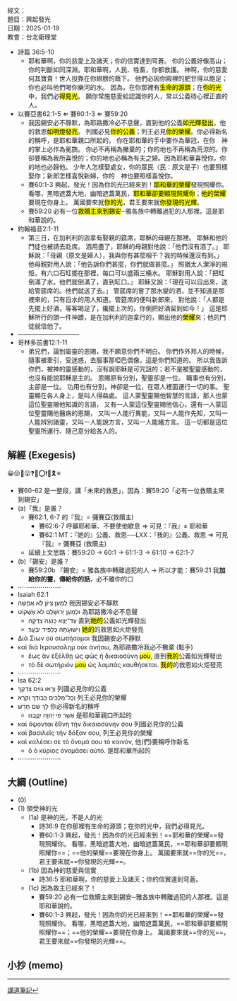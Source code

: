 經文：   
題目：興起發光   
日期：2025-01-19   
教會：台北衛理堂   


- 詩篇 36:5-10
	- 耶和華啊，你的慈愛上及諸天；你的信實達到穹蒼。 你的公義好像高山；你的判斷如同深淵。耶和華啊，人民、牲畜，你都救護。 神啊，你的慈愛何其寶貴！世人投靠在你翅膀的蔭下。 他們必因你殿裡的肥甘得以飽足；你也必叫他們喝你樂河的水。 因為，在你那裡有<mark>生命的源頭</mark>；在<mark>你的光</mark>中，我們必<mark>得見光</mark>。 願你常施慈愛給認識你的人，常以公義待心裡正直的人。 
- 以賽亞書62:1-5 ⇐ 賽60:1-3 ⇐ 賽59:20
	- 我因錫安必不靜默，為耶路撒冷必不息聲，直到他的公義<mark>如光輝發出</mark>，他的救恩<mark>如明燈發亮</mark>。 列國必見<mark>你的公義</mark>；列王必見<mark>你的榮耀</mark>。你必得新名的稱呼，是耶和華親口所起的。 你在耶和華的手中要作為華冠，在你　神的掌上必作為冕旒。 你必不再稱為撇棄的；你的地也不再稱為荒涼的。你卻要稱為我所喜悅的；你的地也必稱為有夫之婦。因為耶和華喜悅你，你的地也必歸他。 少年人怎樣娶處女，你的眾民（民：原文是子）也要照樣娶你；新郎怎樣喜悅新婦，你的　神也要照樣喜悅你。 
	- 賽60:1-3 興起，發光！因為你的光已經來到！<mark>耶和華的榮耀</mark>發現照耀你。 看哪，黑暗遮蓋大地，幽暗遮蓋萬民，<mark>耶和華卻要顯現照耀你</mark>；<mark>他的榮耀</mark>要現在你身上。 萬國要來就<mark>你的光</mark>，君王要來就<mark>你發現的光輝</mark>。 
	- 賽59:20 必有一位<mark>救贖主來到錫安</mark>─雅各族中轉離過犯的人那裡。這是耶和華說的。 
- 約翰福音2:1-11
	- 第三日，在加利利的迦拿有娶親的筵席，耶穌的母親在那裡。 耶穌和他的門徒也被請去赴席。 酒用盡了，耶穌的母親對他說：「他們沒有酒了。」 耶穌說：「母親（原文是婦人），我與你有甚麼相干？我的時候還沒有到。」 他母親對用人說：「他告訴你們甚麼，你們就做甚麼。」 照猶太人潔淨的規矩，有六口石缸擺在那裡，每口可以盛兩三桶水。 耶穌對用人說：「把缸倒滿了水。他們就倒滿了，直到缸口。」 耶穌又說：「現在可以舀出來，送給管筵席的。他們就送了去。」 管筵席的嘗了那水變的酒，並不知道是那裡來的，只有舀水的用人知道。管筵席的便叫新郎來， 對他說：「人都是先擺上好酒，等客喝足了，纔擺上次的，你倒把好酒留到如今！」 這是耶穌所行的頭一件神蹟，是在加利利的迦拿行的，顯出他的<mark>榮耀</mark>來；他的門徒就信他了。 
- ──────────────
- 哥林多前書12:1-11
	- 弟兄們，論到屬靈的恩賜，我不願意你們不明白。 你們作外邦人的時候，隨事被牽引，受迷惑，去服事那啞巴偶像，這是你們知道的。 所以我告訴你們，被神的靈感動的，沒有說耶穌是可咒詛的；若不是被聖靈感動的，也沒有能說耶穌是主的。 恩賜原有分別，聖靈卻是一位。 職事也有分別，主卻是一位。 功用也有分別，神卻是一位，在眾人裡面運行一切的事。 聖靈顯在各人身上，是叫人得益處。 這人蒙聖靈賜他智慧的言語，那人也蒙這位聖靈賜他知識的言語， 又有一人蒙這位聖靈賜他信心，還有一人蒙這位聖靈賜他醫病的恩賜， 又叫一人能行異能，又叫一人能作先知，又叫一人能辨別諸靈，又叫一人能說方言，又叫一人能繙方言。 這一切都是這位聖靈所運行、隨己意分給各人的。 


## 解經 (Exegesis)
😀😢🤔😮❓❌⭕❗🎀🎗️✳

- 賽60-62 是一整段，講「未來的救恩」，因為：賽59:20「必有一位救贖主來到錫安」
- (a)『我』是誰？
	- 賽62:1, 6-7 的『我』= 彌賽亞(救贖主)
		- 賽62:6-7 呼籲耶和華、不要使他歇息 ⇒ 可見：『我』≠ 耶和華
		- 賽62:1 MT：『她的』公義、救恩──LXX：『我的』公義、救恩 ⇒ 可見『我』= 彌賽亞 (救贖主)
	- 延續上文思路：賽59:20 → 60:1 → 61:1-3 → 61:10 → 62:1-7
- (b)『錫安』是誰？
	- 賽59:20b 『錫安』= 雅各族中轉離過犯的人 → 所以才能：賽59:21 我**加給你的靈**，**傳給你的話**，必不離你的口
- ⋯⋯⋯⋯⋯⋯⋯
- ‎Isaiah 62:1
- לְמַעַן צִיּוֹן לֹא אֶחֱשֶׁה 我因錫安必不靜默
- וּלְמַעַן יְרוּשָׁלִַם לֹא אֶשְׁקוֹט 為耶路撒冷必不息聲
	- עַד־יֵצֵא כַנֹּגַהּ צִדְקָהּ 直到<mark>她的</mark>公義如光輝發出
	- וִישׁוּעָתָהּ כְּלַפִּיד יִבְעָר׃ <mark>她的</mark>的救恩如火炬發亮
- Διὰ Σιων οὐ σιωπήσομαι 我因錫安必不靜默
- καὶ διὰ Ιερουσαλημ οὐκ ἀνήσω, 為耶路撒冷我必不撇棄 (鬆手)
	- ἕως ἂν ἐξέλθῃ ὡς φῶς ἡ δικαιοσύνη <mark>μου</mark>, 直到<mark>我的</mark>公義如光輝發出
	- τὸ δὲ σωτήριόν <mark>μου</mark> ὡς λαμπὰς καυθήσεται. <mark>我的</mark>的救恩如火炬發亮
- ⋯⋯⋯⋯⋯⋯⋯
- Isa 62:2
- וְרָאוּ גוֹיִם צִדְקֵךְ 列國必見你的公義
- וְכָל־מְלָכִים כְּבוֹדֵךְ וְקֹרָא 列王必見你的榮耀
- לָךְ שֵׁם חָדָשׁ 你必得新名的稱呼
	- אֲשֶׁר פִּי יְהוָה יִקֳּבֶנּוּ׃ 是耶和華親口所起的
- καὶ ὄψονται ἔθνη τὴν δικαιοσύνην σου 列國必見你的公義
- καὶ βασιλεῖς τὴν δόξαν σου, 列王必見你的榮耀
- καὶ καλέσει σε τὸ ὄνομά σου τὸ καινόν, 他(們)要稱呼你新名
	- ὃ ὁ κύριος ὀνομάσει αὐτό. 是耶和華所起的
- ⋯⋯⋯⋯⋯⋯⋯


## 大綱 (Outline)

- (0)
- (1) 領受神的光
	- (1a) 是神的光，不是人的光
		- 詩36:9 在你那裡有生命的源頭；在你的光中，我們必得見光。 
		- 賽60:1-3 興起，發光！因為你的光已經來到！==耶和華的榮耀==發現照耀你。 看哪，黑暗遮蓋大地，幽暗遮蓋萬民，==耶和華卻要顯現照耀你==；==他的榮耀==要現在你身上。 萬國要來就==你的光==，君王要來就==你發現的光輝==。
	- (1b) 因為神的慈愛與信實
		- 詩36:5 耶和華啊，你的慈愛上及諸天；你的信實達到穹蒼。 
	- (1c) 因為救主已經來了！
		- 賽59:20 必有一位救贖主來到錫安─雅各族中轉離過犯的人那裡。這是耶和華說的。 
		- 賽60:1-3 興起，發光！因為你的光已經來到！==耶和華的榮耀==發現照耀你。 看哪，黑暗遮蓋大地，幽暗遮蓋萬民，==耶和華卻要顯現照耀你==；==他的榮耀==要現在你身上。 萬國要來就==你的光==，君王要來就==你發現的光輝==。
## 小抄 (memo)




---


[講道筆記↵](README.md)


